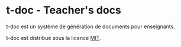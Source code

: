 # t-doc - Teacher's docs

<!-- Copyright 2024 Caroline Blank <caro@c-space.org> -->
<!-- SPDX-License-Identifier: MIT -->

t-doc est un système de génération de documents pour enseignants.

t-doc est distribué sous la licence [MIT](LICENSE.txt).

